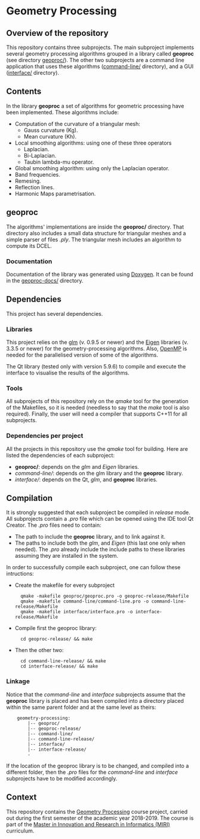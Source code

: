 # Geometry Processing

## Overview of the repository

This repository contains three subprojects. The main subproject implements several geometry processing algorithms grouped in a library called __geoproc__ (see directory [geoproc/](https://github.com/lluisalemanypuig/geometry-processing/tree/master/geoproc)). The other two subprojects are a command line application that uses these algorithms ([command-line/](https://github.com/lluisalemanypuig/geometry-processing/tree/master/command-line) directory), and a GUI ([interface/](https://github.com/lluisalemanypuig/geometry-processing/tree/master/interface) directory).

## Contents

In the library __geoproc__ a set of algorithms for geometric processing have
been implemented. These algorithms include:
- Computation of the curvature of a triangular mesh:
	- Gauss curvature (Kg).
	- Mean curvature (Kh).
- Local smoothing algorithms: using one of these three operators
	- Laplacian.
	- Bi-Laplacian.
	- Taubin lambda-mu operator.
- Global smoothing algorithm: using only the Laplacian operator.
- Band frequencies.
- Remesing.
- Reflection lines.
- Harmonic Maps parametrisation.

## geoproc

The algorithms' implementations are inside the __geoproc/__ directory. That directory also includes a small data structure for triangular meshes and a simple parser of files _.ply_. The triangular mesh includes an algorithm to compute its DCEL.

### Documentation

Documentation of the library was generated using [Doxygen](http://www.doxygen.nl/). It can be found in the [geoproc-docs/](https://github.com/lluisalemanypuig/geometry-processing/tree/master/geoproc-docs) directory.

## Dependencies

This project has several dependencies.

### Libraries

This project relies on the [glm](https://glm.g-truc.net/0.9.9/index.html) (v. 0.9.5 or newer) and the [Eigen](http://eigen.tuxfamily.org/index.php?title=Main_Page) libraries (v. 3.3.5 or newer) for the geometry-processing algorithms. Also, [OpenMP](http://www.openmp.org/) is needed for the parallelised version of some of the algorithms.

The Qt library (tested only with version 5.9.6) to compile and execute the interface to visualise the results of the algorithms.

### Tools

All subprojects of this repository rely on the _qmake_ tool for the generation of the Makefiles, so it is needed (needless to say that the _make_ tool is also required). Finally, the user will need a compiler that supports C++11 for all subprojects.

### Dependencies per project

All the projects in this repository use the _qmake_ tool for building. Here are listed the dependencies of each subproject:

- __geoproc/__: depends on the _glm_ and _Eigen_ libraries.
- _command-line/_: depends on the glm library and the __geoproc__ library.
- _interface/_: depends on the Qt, _glm_, and __geoproc__ libraries.

## Compilation

It is strongly suggested that each subproject be compiled in _release_ mode. All subprojects contain a _.pro_ file which can be opened using the IDE tool Qt Creator. The _.pro_ files need to contain:

- The path to include the __geoproc__ library, and to link against it.
- The paths to include both the _glm_, and _Eigen_ (this last one only when needed). The _.pro_ already include the include paths to these libraries assuming they are installed in the system.

In order to successfully compile each subproject, one can follow these intructions:

- Create the makefile for every subproject

		qmake -makefile geoproc/geoproc.pro -o geoproc-release/Makefile
		qmake -makefile command-line/command-line.pro -o command-line-release/Makefile
		qmake -makefile interface/interface.pro -o interface-release/Makefile

- Compile first the geoproc library:

		cd geoproc-release/ && make

- Then the other two:
	
		cd command-line-release/ && make
		cd interface-release/ && make

### Linkage

Notice that the _command-line_ and _interface_ subprojects assume that the __geoproc__ library is placed and has been compiled into a directory placed within the same parent folder and at the same level as theirs:
		
		geometry-processing:
			|-- geoproc/
			|-- geoproc-release/
			|-- command-line/
			|-- command-line-release/
			|-- interface/
			|-- interface-release/
			-

If the location of the geoproc library is to be changed, and compiled into a different folder, then the _.pro_ files for the _command-line_ and _interface_ subprojects have to be modified accordingly.

## Context

This repository contains the [Geometry Processing](https://www.fib.upc.edu/en/studies/masters/master-innovation-and-research-informatics/curriculum/syllabus/GPR-MIRI) course project, carried out during the first semester of the academic year 2018-2019. The course is part of the [Master in Innovation and Research in Informatics (MIRI)](https://www.fib.upc.edu/en/studies/masters/master-innovation-and-research-informatics) curriculum.
